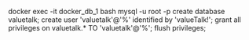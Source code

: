docker exec -it docker_db_1 bash
mysql -u root -p
create database valuetalk;
create user 'valuetalk'@'%' identified by 'valueTalk!';
grant all privileges on valuetalk.* TO 'valuetalk'@'%';
flush privileges;